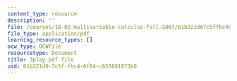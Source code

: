 ```yaml
---
content_type: resource
description: ''
file: /courses/18-02-multivariable-calculus-fall-2007/61b321d07c5ffbc46f64c653061873b0_YP_B0AapU0c.pdf
file_type: application/pdf
learning_resource_types: []
ocw_type: OCWFile
resourcetype: Document
title: 3play pdf file
uid: 61b321d0-7c5f-fbc4-6f64-c653061873b0
---
```

